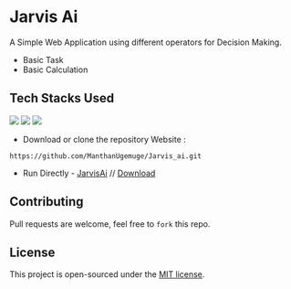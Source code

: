 # Jarvis Ai
A Simple Web Application using different operators for Decision Making.
- Basic Task 
- Basic Calculation


## Tech Stacks Used

<a target="_blank" href="https://www.w3schools.com/html/default.asp"><img src="https://img.shields.io/badge/html5%20-%23E34F26.svg?&style=for-the-badge&logo=html5&logoColor=white"></img></a>
<a target="_blank" href="https://www.w3schools.com/css/default.asp"><img src="https://img.shields.io/badge/css3%20-%231572B6.svg?&style=for-the-badge&logo=css3&logoColor=white"></img></a>
<a target="_blank" href="https://www.w3schools.com/js/default.asp"><img src="https://img.shields.io/badge/javascript%20-%23323330.svg?&style=for-the-badge&logo=javascript&logoColor=%23F7DF1E"></img></a>

- Download or clone the repository Website : 

```
https://github.com/ManthanUgemuge/Jarvis_ai.git
```
- Run Directly - [JarvisAi](https://manthanugemuge.github.io/JarvisAiTasker/) // [Download](https://github.com/ManthanUgemuge/Jarvis_ai/archive/refs/heads/main.zip)

## Contributing
Pull requests are welcome, feel free to ```fork``` this repo.

## License
This project is open-sourced under the [MIT license]().
